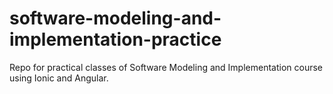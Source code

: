 # software-modeling-and-implementation-practice
Repo for practical classes of Software Modeling and Implementation course using Ionic and Angular.
